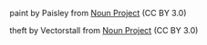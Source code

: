 paint by Paisley from <a href="https://thenounproject.com/browse/icons/term/paint/" target="_blank" title="paint Icons">Noun Project</a> (CC BY 3.0)

theft by Vectorstall from <a href="https://thenounproject.com/browse/icons/term/theft/" target="_blank" title="theft Icons">Noun Project</a> (CC BY 3.0)